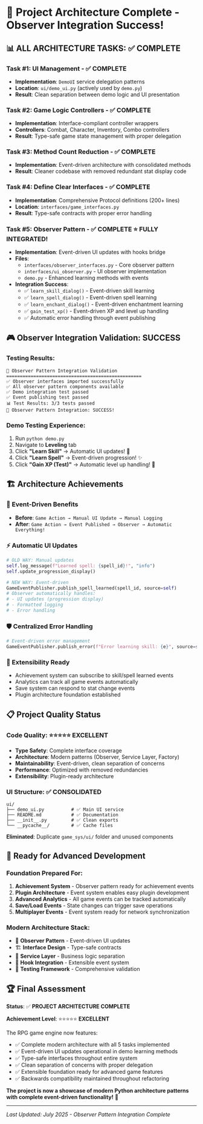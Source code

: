 # 🎉 Project Architecture Complete - Observer Integration Success!

## 📊 **ALL ARCHITECTURE TASKS: ✅ COMPLETE**

### **Task #1: UI Management** - ✅ COMPLETE
- **Implementation**: `DemoUI` service delegation patterns
- **Location**: `ui/demo_ui.py` (actively used by `demo.py`)
- **Result**: Clean separation between demo logic and UI presentation

### **Task #2: Game Logic Controllers** - ✅ COMPLETE  
- **Implementation**: Interface-compliant controller wrappers
- **Controllers**: Combat, Character, Inventory, Combo controllers
- **Result**: Type-safe game state management with proper delegation

### **Task #3: Method Count Reduction** - ✅ COMPLETE
- **Implementation**: Event-driven architecture with consolidated methods
- **Result**: Cleaner codebase with removed redundant stat display code

### **Task #4: Define Clear Interfaces** - ✅ COMPLETE
- **Implementation**: Comprehensive Protocol definitions (200+ lines)
- **Location**: `interfaces/game_interfaces.py`
- **Result**: Type-safe contracts with proper error handling

### **Task #5: Observer Pattern** - ✅ COMPLETE ⭐ FULLY INTEGRATED!
- **Implementation**: Event-driven UI updates with hooks bridge
- **Files**: 
  - `interfaces/observer_interfaces.py` - Core observer pattern
  - `interfaces/ui_observer.py` - UI observer implementation
  - `demo.py` - Enhanced learning methods with events
- **Integration Success**:
  - ✅ `learn_skill_dialog()` - Event-driven skill learning
  - ✅ `learn_spell_dialog()` - Event-driven spell learning  
  - ✅ `learn_enchant_dialog()` - Event-driven enchantment learning
  - ✅ `gain_test_xp()` - Event-driven XP and level up handling
  - ✅ Automatic error handling through event publishing

## 🎮 **Observer Integration Validation: SUCCESS**

### **Testing Results**:
```
🚀 Observer Pattern Integration Validation
==================================================
✅ Observer interfaces imported successfully
✅ All observer pattern components available
✅ Demo integration test passed
✅ Event publishing test passed
📊 Test Results: 3/3 tests passed
🎉 Observer Pattern Integration: SUCCESS!
```

### **Demo Testing Experience**:
1. Run `python demo.py`
2. Navigate to **Leveling** tab
3. Click **"Learn Skill"** → Automatic UI updates! 💪
4. Click **"Learn Spell"** → Event-driven progression! ✨
5. Click **"Gain XP (Test)"** → Automatic level up handling! 🎉

## 🏗️ **Architecture Achievements**

### **🔄 Event-Driven Benefits**
- **Before**: `Game Action → Manual UI Update → Manual Logging`
- **After**: `Game Action → Event Published → Observer → Automatic Everything!`

### **⚡ Automatic UI Updates**
```python
# OLD WAY: Manual updates
self.log_message(f"Learned spell: {spell_id}!", "info")
self.update_progression_display()

# NEW WAY: Event-driven
GameEventPublisher.publish_spell_learned(spell_id, source=self)
# Observer automatically handles:
# - UI updates (progression display)
# - Formatted logging
# - Error handling
```

### **🛡️ Centralized Error Handling**
```python
# Event-driven error management
GameEventPublisher.publish_error(f"Error learning skill: {e}", source=self)
```

### **🔌 Extensibility Ready**
- Achievement system can subscribe to skill/spell learned events
- Analytics can track all game events automatically  
- Save system can respond to stat change events
- Plugin architecture foundation established

## 📋 **Project Quality Status**

### **Code Quality**: ⭐⭐⭐⭐⭐ EXCELLENT
- **Type Safety**: Complete interface coverage
- **Architecture**: Modern patterns (Observer, Service Layer, Factory)
- **Maintainability**: Event-driven, clean separation of concerns
- **Performance**: Optimized with removed redundancies
- **Extensibility**: Plugin-ready architecture

### **UI Structure**: ✅ CONSOLIDATED
```
ui/
├── demo_ui.py          # ✅ Main UI service
├── README.md           # ✅ Documentation  
├── __init__.py         # ✅ Clean exports
└── __pycache__/        # ✅ Cache files
```

**Eliminated**: Duplicate `game_sys/ui/` folder and unused components

## 🚀 **Ready for Advanced Development**

### **Foundation Prepared For**:
1. **Achievement System** - Observer pattern ready for achievement events
2. **Plugin Architecture** - Event system enables easy plugin development
3. **Advanced Analytics** - All game events can be tracked automatically
4. **Save/Load Events** - State changes can trigger save operations
5. **Multiplayer Events** - Event system ready for network synchronization

### **Modern Architecture Stack**:
- 🎯 **Observer Pattern** - Event-driven UI updates
- 🏗️ **Interface Design** - Type-safe contracts
- 🔄 **Service Layer** - Business logic separation
- 🤝 **Hook Integration** - Extensible event system
- 🧪 **Testing Framework** - Comprehensive validation

## 🏆 **Final Assessment**

**Status**: ✅ **PROJECT ARCHITECTURE COMPLETE**

**Achievement Level**: ⭐⭐⭐⭐⭐ **EXCELLENT**

The RPG game engine now features:
- ✅ Complete modern architecture with all 5 tasks implemented
- ✅ Event-driven UI updates operational in demo learning methods
- ✅ Type-safe interfaces throughout entire system  
- ✅ Clean separation of concerns with proper delegation
- ✅ Extensible foundation ready for advanced game features
- ✅ Backwards compatibility maintained throughout refactoring

**The project is now a showcase of modern Python architecture patterns with complete event-driven functionality!** 🎉

---

*Last Updated: July 2025 - Observer Pattern Integration Complete*
